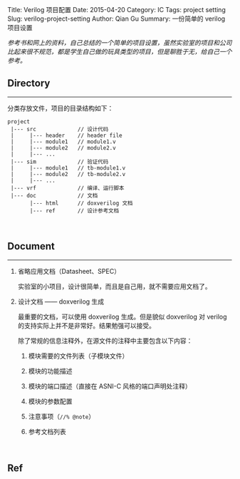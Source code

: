 Title: Verilog 项目配置
Date: 2015-04-20
Category: IC
Tags: project setting
Slug: verilog-project-setting
Author: Qian Gu
Summary: 一份简单的 verilog 项目设置

*参考书和网上的资料，自己总结的一个简单的项目设置，虽然实验室的项目和公司比起来很不规范，都是学生自己做的玩具类型的项目，但是聊胜于无，给自己一个参考。*

## Directory
* * *
分类存放文件，项目的目录结构如下：

    project
     |--- src             // 设计代码
     |     |--- header    // header file
     |     |--- module1   // module1.v
     |     |--- module2   // module2.v
     |     |--- ...
     |--- sim             // 验证代码
     |     |--- module1   // tb-module1.v
     |     |--- module2   // tb-module2.v
     |     |--- ...
     |--- vrf             // 编译、运行脚本
     |--- doc             // 文档
           |--- html      // doxverilog 文档
           |--- ref       // 设计参考文档

<br>

## Document
* * *

1. 省略应用文档（Datasheet、SPEC）

    实验室的小项目，设计很简单，而且是自己用，就不需要应用文档了。

2. 设计文档 —— doxverilog 生成

    最重要的文档，可以使用 doxverilog 生成。但是貌似 doxverilog 对 verilog 的支持实际上并不是非常好。结果勉强可以接受。

    除了常规的信息注释外，在源文件的注释中主要包含以下内容：

    1. 模块需要的文件列表（子模块文件）

    2. 模块的功能描述

    3. 模块的端口描述（直接在 ASNI-C 风格的端口声明处注释）

    4. 模块的参数配置

    5. 注意事项（`//% @note`）

    6. 参考文档列表

<br>

## Ref

